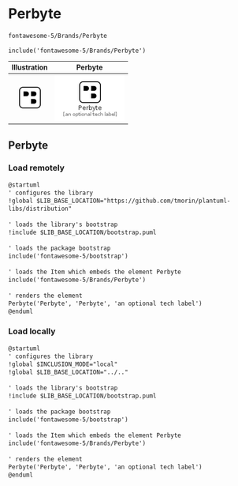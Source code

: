 # Perbyte


```text
fontawesome-5/Brands/Perbyte
```

```text
include('fontawesome-5/Brands/Perbyte')
```



| Illustration | Perbyte |
| :---: | :---: |
| ![illustration for Illustration](../../fontawesome-5/Brands/Perbyte.png) | ![illustration for Perbyte](../../fontawesome-5/Brands/Perbyte.Local.png) |




## Perbyte

### Load remotely
```plantuml
@startuml
' configures the library
!global $LIB_BASE_LOCATION="https://github.com/tmorin/plantuml-libs/distribution"

' loads the library's bootstrap
!include $LIB_BASE_LOCATION/bootstrap.puml

' loads the package bootstrap
include('fontawesome-5/bootstrap')

' loads the Item which embeds the element Perbyte
include('fontawesome-5/Brands/Perbyte')

' renders the element
Perbyte('Perbyte', 'Perbyte', 'an optional tech label')
@enduml
```

### Load locally
```plantuml
@startuml
' configures the library
!global $INCLUSION_MODE="local"
!global $LIB_BASE_LOCATION="../.."

' loads the library's bootstrap
!include $LIB_BASE_LOCATION/bootstrap.puml

' loads the package bootstrap
include('fontawesome-5/bootstrap')

' loads the Item which embeds the element Perbyte
include('fontawesome-5/Brands/Perbyte')

' renders the element
Perbyte('Perbyte', 'Perbyte', 'an optional tech label')
@enduml
```

